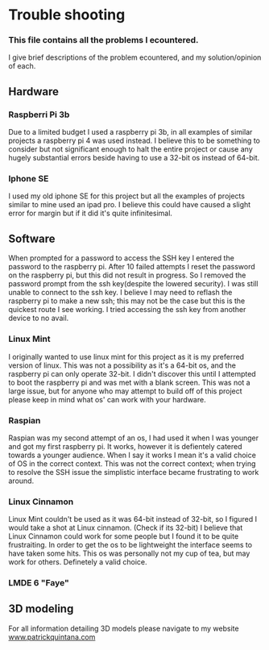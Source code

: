 # Trouble shooting

### This file contains all the problems I ecountered.
I give brief descriptions of  the problem ecountered,
and my solution/opinion of each.

## Hardware

### Raspberri Pi 3b

Due to a limited budget I used a raspberry pi 3b, in all examples
of similar projects a raspberry pi 4 was used instead. I believe
this to be something to consider but not significant enough to
halt the entire project or cause any hugely substantial errors
beside having to use a 32-bit os instead of 64-bit. 

### Iphone SE

I used my old iphone SE for this project but all the examples of
projects similar to mine used an ipad pro. I believe this could
have caused a slight error for margin but if it did it's quite
infinitesimal. 

## Software

When prompted for a password to access the SSH key I entered the
password to the raspberry pi. After 10 failed attempts I reset the
password on the raspberry pi, but this did not result in progress. So
I removed the password prompt from the ssh key(despite the lowered
security). I was still unable to connect to the ssh key. I believe I
may need to reflash the raspberry pi to make a new ssh; this may not
be the case but this is the quickest route I see working. I tried
accessing the ssh key from another device to no avail.

### Linux Mint

I originally wanted to use linux mint for this project as it is my
preferred version of linux. This was not a possibility as it's a
64-bit os, and the raspberry pi can only operate 32-bit. I didn't
discover this until I attempted to boot the raspberry pi and was
met with a blank screen. This was not a large issue, but for anyone
who may attempt to build off of this project please keep in mind
what os' can work with your hardware. 

### Raspian

Raspian was my second attempt of an os, I had used it when I was
younger and got my first raspberry pi. It works, however it is
defientely catered towards a younger audience. When I say it works
I mean it's a valid choice of OS in the correct context. This was
not the correct context; when trying to resolve the SSH issue the
simplistic interface became frustrating to work around.

### Linux Cinnamon

Linux Mint couldn't be used as it was 64-bit instead of 32-bit, so I
figured I would take a shot at Linux cinnamon. (Check if its 32-bit)
I believe that Linux Cinnamon could work for some people but I found
it to be quite frustraiting. In order to get the os to be lightweight
the interface seems to have taken some hits. This os was personally
not my cup of tea, but may work for others. Definetely a valid choice. 
### LMDE 6 "Faye"


## 3D modeling 

For all information detailing 3D models please navigate to my website
www.patrickquintana.com